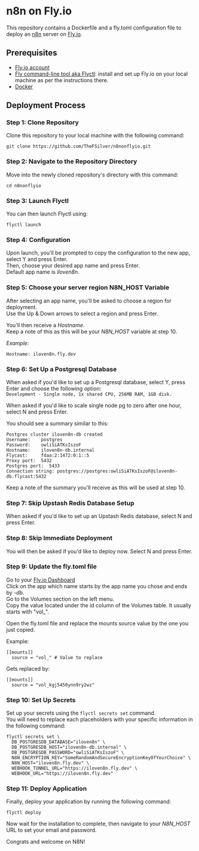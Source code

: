 # n8n on Fly.io
This repository contains a Dockerfile and a fly.toml configuration file to deploy an [n8n](https://github.com/n8n-io) server on [Fly.io](https://fly.io).

## Prerequisites
- [Fly.io account](https://fly.io/)  
- [Fly command-line tool aka Flyctl](https://fly.io/docs/getting-started/installing-flyctl/): install and set up Fly.io on your local machine as per the instructions there.  
- [Docker](https://www.docker.com/products/docker-desktop)

## Deployment Process  
### Step 1: Clone Repository  
Clone this repository to your local machine with the following command:
```
git clone https://github.com/TheFSilver/n8nonflyio.git
``` 

### Step 2: Navigate to the Repository Directory  
Move into the newly cloned repository's directory with this command:
```
cd n8nonflyio
```

### Step 3: Launch Flyctl
You can then launch Flyctl using:
```
flyctl launch
```

### Step 4: Configuration
Upon launch, you'll be prompted to copy the configuration to the new app, select Y and press Enter.  
Then, choose your desired app name and press Enter.  
Default app name is *ìloven8n*.

### Step 5: Choose your server region N8N_HOST Variable
After selecting an app name, you'll be asked to choose a region for deployment.  
Use the Up & Down arrows to select a region and press Enter.  

You'll then receive a *Hostname*.  
Keep a note of this as this will be your *N8N_HOST* variable at step 10.  

*Example:*  
```
Hostname: iloven8n.fly.dev
```

### Step 6: Set Up a Postgresql Database
When asked if you'd like to set up a Postgresql database, select Y, press Enter and choose the following option:  
```Development - Single node, 1x shared CPU, 256MB RAM, 1GB disk.```  

When asked if you'd like to scale single node pg to zero after one hour, select N and press Enter.  

You should see a summary similar to this:
```
Postgres cluster iloven8n-db created
Username:    postgres
Password:    owliSiATKsIszoF
Hostname:    iloven8n-db.internal
Flycast:     fdaa:2:1472:0:1::5
Proxy port:  5432
Postgres port:  5433
Connection string: postgres://postgres:owliSiATKsIszoF@iloven8n-db.flycast:5432    
```
Keep a note of the summary you'll receive as this will be used at step 10.


### Step 7: Skip Upstash Redis Database Setup
When asked if you'd like to set up an Upstash Redis database, select N and press Enter.

### Step 8: Skip Immediate Deployment
You will then be asked if you'd like to deploy now. Select N and press Enter.

### Step 9: Update the fly.toml file
Go to your [Fly.io Dashboard](https://fly.io/dashboard/)  
Click on the app which name starts by the app name you chose and ends by *-db*.  
Go to the Volumes section on the left menu.  
Copy the value located under the id column of the Volumes table. It usually starts with "vol_".  

Open the fly.toml file and replace the mounts source value by the one you just copied.  

Example:  
```
[[mounts]]
  source = "vol_" # Value to replace
```
Gets replaced by:
```
[[mounts]]
  source = "vol_kgj5450ynn9ry2wz"
``` 

### Step 10: Set Up Secrets
Set up your secrets using the `flyctl secrets set` command.  
You will need to replace each placeholders with your specific information in the following command:
```
flyctl secrets set \
  DB_POSTGRESDB_DATABASE="iloven8n" \
  DB_POSTGRESDB_HOST="iloven8n-db.internal" \
  DB_POSTGRESDB_PASSWORD="owliSiATKsIszoF" \
  N8N_ENCRYPTION_KEY="SomeRandomAndSecureEncryptionKeyOfYourChoice" \
  N8N_HOST="iloven8n.fly.dev" \
  WEBHOOK_TUNNEL_URL="https://iloven8n.fly.dev" \
  WEBHOOK_URL="https://iloven8n.fly.dev"
```

### Step 11: Deploy Application
Finally, deploy your application by running the following command:
```
flyctl deploy
```

Now wait for the installation to complete, then navigate to your *N8N_HOST* URL to set your email and password.

Congrats and welcome on N8N!
